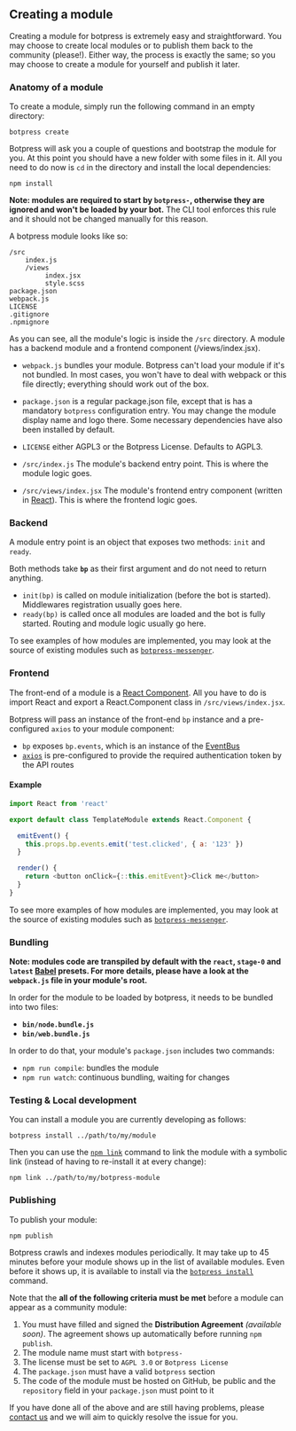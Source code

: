 ## Creating a module

Creating a module for botpress is extremely easy and straightforward. You may choose to create local modules or to publish them back to the community (please!). Either way, the process is exactly the same; so you may choose to create a module for yourself and publish it later.

### Anatomy of a module

To create a module, simply run the following command in an empty directory:

```
botpress create
```

Botpress will ask you a couple of questions and bootstrap the module for you. At this point you should have a new folder with some files in it. All you need to do now is `cd` in the directory and install the local dependencies:

```
npm install
```

**Note: modules are required to start by `botpress-`, otherwise they are ignored and won't be loaded by your bot.** The CLI tool enforces this rule and it should not be changed manually for this reason.

A botpress module looks like so:

```
/src
    index.js
    /views
         index.jsx
         style.scss
package.json
webpack.js
LICENSE
.gitignore
.npmignore
```

As you can see, all the module's logic is inside the `/src` directory. A module has a backend module and a frontend component (/views/index.jsx).

- `webpack.js` bundles your module. Botpress can't load your module if it's not bundled. In most cases, you won't have to deal with webpack or this file directly; everything should work out of the box.

- `package.json` is a regular package.json file, except that is has a mandatory `botpress` configuration entry. You may change the module display name and logo there. Some necessary dependencies have also been installed by default.

- `LICENSE` either AGPL3 or the Botpress License. Defaults to AGPL3.

- `/src/index.js` The module's backend entry point. This is where the module logic goes.

- `/src/views/index.jsx` The module's frontend entry component (written in [React](https://facebook.github.io/react/)). This is where the frontend logic goes.

### Backend

A module entry point is an object that exposes two methods: `init` and `ready`.

Both methods take **`bp`** as their first argument and do not need to return anything.

- `init(bp)` is called on module initialization (before the bot is started). Middlewares registration usually goes here.
- `ready(bp)` is called once all modules are loaded and the bot is fully started. Routing and module logic usually go here.

To see examples of how modules are implemented, you may look at the source of existing modules such as [`botpress-messenger`](https://github.com/botpress/botpress-messenger/blob/master/src/index.js).

### Frontend

The front-end of a module is a [React Component](https://facebook.github.io/react/docs/react-component.html). All you have to do is import React and export a React.Component class in `/src/views/index.jsx`.

Botpress will pass an instance of the front-end `bp` instance and a pre-configured `axios` to your module component:

- `bp` exposes `bp.events`, which is an instance of the [EventBus](events.md)
- [`axios`](https://github.com/mzabriskie/axios) is pre-configured to provide the required authentication token by the API routes

#### Example

```js
import React from 'react'

export default class TemplateModule extends React.Component {

  emitEvent() {
    this.props.bp.events.emit('test.clicked', { a: '123' })
  }

  render() {
    return <button onClick={::this.emitEvent}>Click me</button>
  }
}
```

To see more examples of how modules are implemented, you may look at the source of existing modules such as [`botpress-messenger`](https://github.com/botpress/botpress-messenger/blob/master/src/views/index.jsx).

### Bundling

**Note: modules code are transpiled by default with the `react`, `stage-0` and `latest` [Babel](http://babeljs.io) presets. For more details, please have a look at the `webpack.js` file in your module's root.**

In order for the module to be loaded by botpress, it needs to be bundled into two files:

- **`bin/node.bundle.js`**
- **`bin/web.bundle.js`**

In order to do that, your module's `package.json` includes two commands:

- `npm run compile`: bundles the module
- `npm run watch`: continuous bundling, waiting for changes

### Testing & Local development

You can install a module you are currently developing as follows:

```
botpress install ../path/to/my/module
```

Then you can use the [`npm link`](https://docs.npmjs.com/cli/link) command to link the module with a symbolic link (instead of having to re-install it at every change):

```
npm link ../path/to/my/botpress-module
```

### Publishing

To publish your module:

```
npm publish
```

Botpress crawls and indexes modules periodically. It may take up to 45 minutes before your module shows up in the list of available modules. Even before it shows up, it is available to install via the [`botpress install`](cli-reference.md#install--i) command.

Note that the **all of the following criteria must be met** before a module can appear as a community module:

1. You must have filled and signed the **Distribution Agreement** _(available soon)_. The agreement shows up automatically before running `npm publish`.
2. The module name must start with `botpress-`
3. The license must be set to `AGPL 3.0` or `Botpress License`
4. The `package.json` must have a valid `botpress` section
5. The code of the module must be hosted on GitHub, be public and the `repository` field in your `package.json` must point to it

If you have done all of the above and are still having problems, please [contact us](https://gitter.im/botpress/core) and we will aim to quickly resolve the issue for you.
